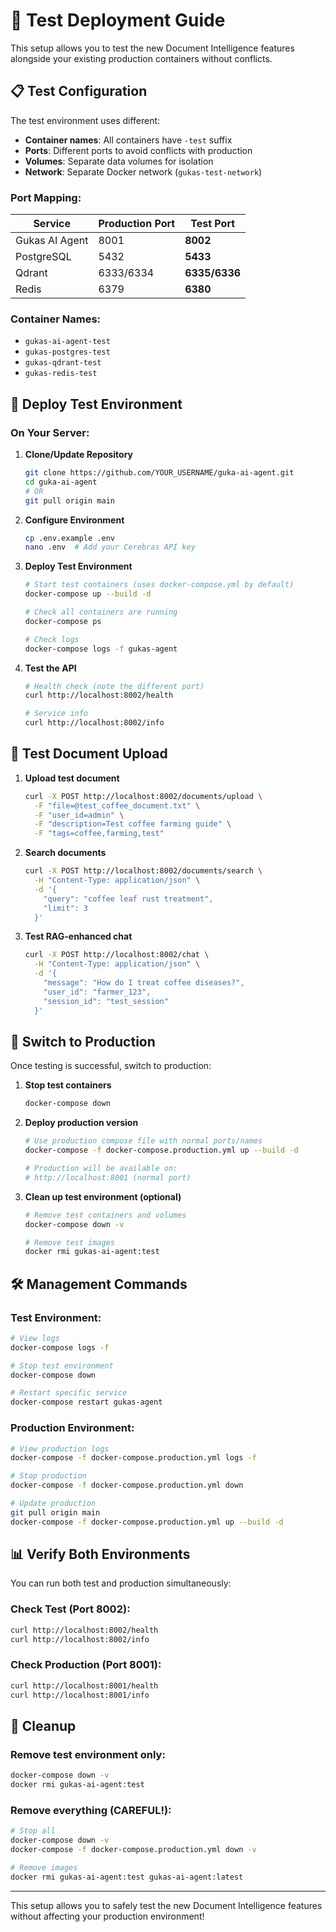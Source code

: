 # 🧪 Test Deployment Guide

This setup allows you to test the new Document Intelligence features alongside your existing production containers without conflicts.

## 📋 **Test Configuration**

The test environment uses different:
- **Container names**: All containers have `-test` suffix
- **Ports**: Different ports to avoid conflicts with production
- **Volumes**: Separate data volumes for isolation
- **Network**: Separate Docker network (`gukas-test-network`)

### Port Mapping:
| Service | Production Port | Test Port |
|---------|----------------|-----------|
| Gukas AI Agent | 8001 | **8002** |
| PostgreSQL | 5432 | **5433** |
| Qdrant | 6333/6334 | **6335/6336** |
| Redis | 6379 | **6380** |

### Container Names:
- `gukas-ai-agent-test`
- `gukas-postgres-test`
- `gukas-qdrant-test`
- `gukas-redis-test`

## 🚀 **Deploy Test Environment**

### On Your Server:

1. **Clone/Update Repository**
   ```bash
   git clone https://github.com/YOUR_USERNAME/guka-ai-agent.git
   cd guka-ai-agent
   # OR
   git pull origin main
   ```

2. **Configure Environment**
   ```bash
   cp .env.example .env
   nano .env  # Add your Cerebras API key
   ```

3. **Deploy Test Environment**
   ```bash
   # Start test containers (uses docker-compose.yml by default)
   docker-compose up --build -d
   
   # Check all containers are running
   docker-compose ps
   
   # Check logs
   docker-compose logs -f gukas-agent
   ```

4. **Test the API**
   ```bash
   # Health check (note the different port)
   curl http://localhost:8002/health
   
   # Service info
   curl http://localhost:8002/info
   ```

## 📄 **Test Document Upload**

1. **Upload test document**
   ```bash
   curl -X POST http://localhost:8002/documents/upload \
     -F "file=@test_coffee_document.txt" \
     -F "user_id=admin" \
     -F "description=Test coffee farming guide" \
     -F "tags=coffee,farming,test"
   ```

2. **Search documents**
   ```bash
   curl -X POST http://localhost:8002/documents/search \
     -H "Content-Type: application/json" \
     -d '{
       "query": "coffee leaf rust treatment",
       "limit": 3
     }'
   ```

3. **Test RAG-enhanced chat**
   ```bash
   curl -X POST http://localhost:8002/chat \
     -H "Content-Type: application/json" \
     -d '{
       "message": "How do I treat coffee diseases?",
       "user_id": "farmer_123",
       "session_id": "test_session"
     }'
   ```

## 🔄 **Switch to Production**

Once testing is successful, switch to production:

1. **Stop test containers**
   ```bash
   docker-compose down
   ```

2. **Deploy production version**
   ```bash
   # Use production compose file with normal ports/names
   docker-compose -f docker-compose.production.yml up --build -d
   
   # Production will be available on:
   # http://localhost:8001 (normal port)
   ```

3. **Clean up test environment (optional)**
   ```bash
   # Remove test containers and volumes
   docker-compose down -v
   
   # Remove test images
   docker rmi gukas-ai-agent:test
   ```

## 🛠️ **Management Commands**

### Test Environment:
```bash
# View logs
docker-compose logs -f

# Stop test environment
docker-compose down

# Restart specific service
docker-compose restart gukas-agent
```

### Production Environment:
```bash
# View production logs
docker-compose -f docker-compose.production.yml logs -f

# Stop production
docker-compose -f docker-compose.production.yml down

# Update production
git pull origin main
docker-compose -f docker-compose.production.yml up --build -d
```

## 📊 **Verify Both Environments**

You can run both test and production simultaneously:

### Check Test (Port 8002):
```bash
curl http://localhost:8002/health
curl http://localhost:8002/info
```

### Check Production (Port 8001):
```bash
curl http://localhost:8001/health
curl http://localhost:8001/info
```

## 🧹 **Cleanup**

### Remove test environment only:
```bash
docker-compose down -v
docker rmi gukas-ai-agent:test
```

### Remove everything (CAREFUL!):
```bash
# Stop all
docker-compose down -v
docker-compose -f docker-compose.production.yml down -v

# Remove images
docker rmi gukas-ai-agent:test gukas-ai-agent:latest
```

---

This setup allows you to safely test the new Document Intelligence features without affecting your production environment!
